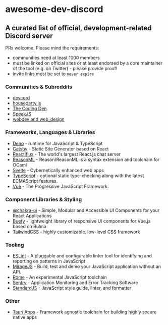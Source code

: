 # awesome-dev-discord
## A curated list of official, development-related Discord server

PRs welcome. Please mind the requirements:
- communities need at least 1000 members
- must be linked on official sites or at least endorsed by a core maintainer of the tool (e.g. on Twitter) - please provide proof!
- invite links must be set to `never expire`

### Communities & Subreddits
- [devcord](https://discord.gg/devcord)
- [houseparty.js](https://discord.gg/zfSTAsm)
- [The Coding Den](https://discord.gg/code)
- [SpeakJS](https://discord.gg/NEQuu2T)
- [webdev and web_design](https://discord.gg/qfQdzhb)

### Frameworks, Languages & Libraries
- [Deno](https://discord.gg/deno) - runtime for JavaScript & TypeScript
- [Gatsby](https://discord.gg/br9rbUE) - Static Site Generator based on React
- [Reactiflux](https://discord.gg/reactiflux) - The world's largest React.js chat server
- [ReasonML](https://discord.gg/BqTrSx5) - Reason/ReasonML is a syntax extension and toolchain for OCaml
- [Svelte](https://discord.gg/gT2gbRQ) - Cybernetically enhanced web apps
- [TypeScript](https://discord.gg/GKA8Vmz) - optional static type-checking along with the latest ECMAScript features.
- [Vue](https://discord.gg/vue) - The Progressive JavaScript Framework.

### Component Libraries & Styling
- [@chakra-ui](https://discord.gg/eDWJFU5) - Simple, Modular and Accessible UI Components for your React Applications
- [Buefy](https://discordapp.com/invite/ZkdFJMr) - lightweight library of responsive UI components for Vue.js based on Bulma
- [TailwindCSS](https://discord.gg/vPPcaFx) - highly customizable, low-level CSS framework

### Tooling
- [ESLint](https://discord.com/invite/8szcydm) - A pluggable and configurable linter tool for identifying and reporting on patterns in JavaScript
- [MirageJS](https://discord.gg/jC3xwCF) - Build, test and demo your JavaScript application without an API.
- [Rome](https://discord.gg/pukcWp) - An experimental JavaScript toolchain
- [Sentry](https://discord.gg/h4kGd7j) - Application Monitoring and Error Tracking Software
- [StandardJS](https://discord.gg/ZegqCBr) - JavaScript style guide, linter, and formatter

### Other
- [Tauri Apps](https://discord.gg/TDm7DqJ) - Framework agnostic toolchain for building highly secure native apps
